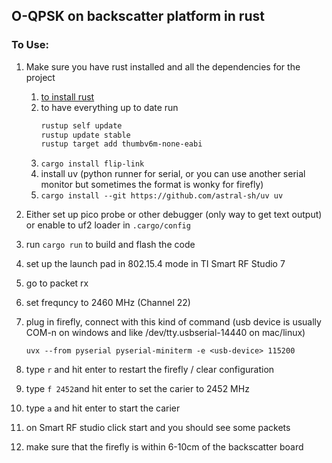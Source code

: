 ## O-QPSK on backscatter platform in rust

### To Use:

1. Make sure you have rust installed and all the dependencies for the project
    1. [to install rust](https://www.rust-lang.org/tools/install)
    2. to have everything up to date run
       ```bash
       rustup self update
       rustup update stable
       rustup target add thumbv6m-none-eabi
       ```
    3. `cargo install flip-link`
    4. install uv (python runner for serial, or you can use another serial monitor but sometimes the format is wonky for firefly)
    5. `cargo install --git https://github.com/astral-sh/uv uv`
2. Either set up pico probe or other
   debugger (only way to get text output) or enable to uf2 loader in `.cargo/config`
3. run `cargo run` to build and flash the code
4. set up the launch pad in 802.15.4 mode in TI Smart RF Studio 7
5. go to packet rx
6. set frequncy to 2460 MHz (Channel 22)
7. plug in firefly, connect with this kind of command (usb device is usually COM-n on windows  and like /dev/tty.usbserial-14440 on mac/linux)
    ```
    uvx --from pyserial pyserial-miniterm -e <usb-device> 115200
    ```
   
8. type `r` and hit enter to restart the firefly / clear configuration
9. type `f 2452`and hit enter to set the carier to 2452 MHz
10. type `a` and hit enter to start the carier
11. on Smart RF studio click start and you should see some packets
12. make sure that the firefly is within 6-10cm of the backscatter board

